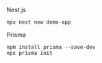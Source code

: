 Nest.js
```
npx nest new demo-app
```

Prisma
```
npm install prisma --save-dev
npx prisma init
```
